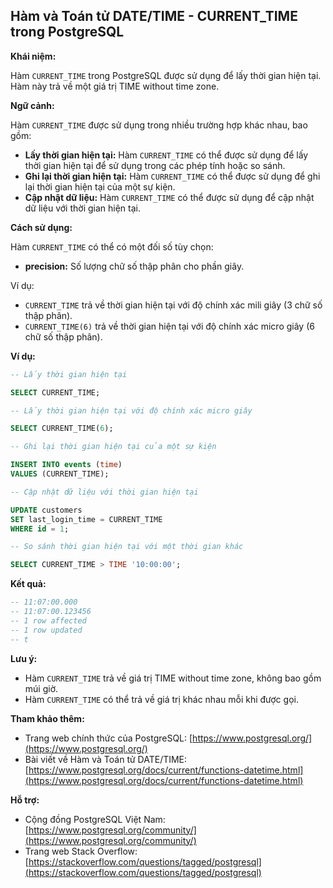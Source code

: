 ## Hàm và Toán tử DATE/TIME - CURRENT_TIME trong PostgreSQL

**Khái niệm:**

Hàm `CURRENT_TIME` trong PostgreSQL được sử dụng để lấy thời gian hiện tại. Hàm này trả về một giá trị TIME without time zone.

**Ngữ cảnh:**

Hàm `CURRENT_TIME` được sử dụng trong nhiều trường hợp khác nhau, bao gồm:

- **Lấy thời gian hiện tại:** Hàm `CURRENT_TIME` có thể được sử dụng để lấy thời gian hiện tại để sử dụng trong các phép tính hoặc so sánh.
- **Ghi lại thời gian hiện tại:** Hàm `CURRENT_TIME` có thể được sử dụng để ghi lại thời gian hiện tại của một sự kiện.
- **Cập nhật dữ liệu:** Hàm `CURRENT_TIME` có thể được sử dụng để cập nhật dữ liệu với thời gian hiện tại.

**Cách sử dụng:**

Hàm `CURRENT_TIME` có thể có một đối số tùy chọn:

- **precision:** Số lượng chữ số thập phân cho phần giây.

Ví dụ:

- `CURRENT_TIME` trả về thời gian hiện tại với độ chính xác mili giây (3 chữ số thập phân).
- `CURRENT_TIME(6)` trả về thời gian hiện tại với độ chính xác micro giây (6 chữ số thập phân).

**Ví dụ:**

```sql
-- Lấy thời gian hiện tại

SELECT CURRENT_TIME;

-- Lấy thời gian hiện tại với độ chính xác micro giây

SELECT CURRENT_TIME(6);

-- Ghi lại thời gian hiện tại của một sự kiện

INSERT INTO events (time)
VALUES (CURRENT_TIME);

-- Cập nhật dữ liệu với thời gian hiện tại

UPDATE customers
SET last_login_time = CURRENT_TIME
WHERE id = 1;

-- So sánh thời gian hiện tại với một thời gian khác

SELECT CURRENT_TIME > TIME '10:00:00';
```

**Kết quả:**

```sql
-- 11:07:00.000
-- 11:07:00.123456
-- 1 row affected
-- 1 row updated
-- t
```

**Lưu ý:**

- Hàm `CURRENT_TIME` trả về giá trị TIME without time zone, không bao gồm múi giờ.
- Hàm `CURRENT_TIME` có thể trả về giá trị khác nhau mỗi khi được gọi.

**Tham khảo thêm:**

- Trang web chính thức của PostgreSQL: [https://www.postgresql.org/](https://www.postgresql.org/)
- Bài viết về Hàm và Toán tử DATE/TIME: [https://www.postgresql.org/docs/current/functions-datetime.html](https://www.postgresql.org/docs/current/functions-datetime.html)

**Hỗ trợ:**

- Cộng đồng PostgreSQL Việt Nam: [https://www.postgresql.org/community/](https://www.postgresql.org/community/)
- Trang web Stack Overflow: [https://stackoverflow.com/questions/tagged/postgresql](https://stackoverflow.com/questions/tagged/postgresql)
